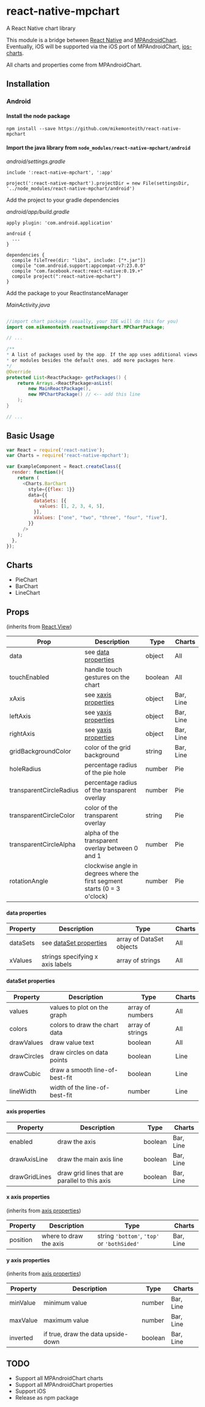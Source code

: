 # react-native-mpchart

A React Native chart library

This module is a bridge between [React Native](https://facebook.github.io/react-native/) and [MPAndroidChart](https://github.com/PhilJay/MPAndroidChart). Eventually, iOS will be supported via the iOS port of MPAndroidChart, [ios-charts](https://github.com/danielgindi/ios-charts).

All charts and properties come from MPAndroidChart.

## Installation

### Android

#### Install the node package

`npm install --save https://github.com/mikemonteith/react-native-mpchart`

#### Import the java library from `node_modules/react-native-mpchart/android`

*android/settings.gradle*
```
include ':react-native-mpchart', ':app'

project(':react-native-mpchart').projectDir = new File(settingsDir, '../node_modules/react-native-mpchart/android')
```

Add the project to your gradle dependencies

*android/app/build.gradle*
```
apply plugin: 'com.android.application'

android {
  ...
}

dependencies {
  compile fileTree(dir: "libs", include: ["*.jar"])
  compile "com.android.support:appcompat-v7:23.0.0"
  compile "com.facebook.react:react-native:0.19.+"
  compile project(":react-native-mpchart")
}

```

Add the package to your ReactInstanceManager

*MainActivity.java*
```java

//import chart package (usually, your IDE will do this for you)
import com.mikemonteith.reactnativempchart.MPChartPackage;

// ...

/**
* A list of packages used by the app. If the app uses additional views
* or modules besides the default ones, add more packages here.
*/
@Override
protected List<ReactPackage> getPackages() {
	return Arrays.<ReactPackage>asList(
		new MainReactPackage(),
		new MPChartPackage() // <-- add this line
	);
}

// ...
```

## Basic Usage

```js
var React = require('react-native');
var Charts = require('react-native-mpchart');

var ExampleComponent = React.createClass({
  render: function(){
    return (
      <Charts.BarChart
        style={{flex: 1}}
        data={{
          dataSets: [{
            values: [1, 2, 3, 4, 5],
          }],
          xValues: ["one", "two", "three", "four", "five"],
        }}
      />
    );
  },
});
```

## Charts

* PieChart
* BarChart
* LineChart

## Props
(inherits from [React.View](https://facebook.github.io/react-native/docs/view.html#props))

| Prop | Description | Type | Charts |
|------|-------------|------|--------|
| data | see [data properties](#data-properties) | object | All
| touchEnabled | handle touch gestures on the chart | boolean | All
| xAxis | see [xaxis properties](#x-axis-properties) | object | Bar, Line
| leftAxis | see [yaxis properties](#y-axis-properties) | object | Bar, Line
| rightAxis | see [yaxis properties](#y-axis-properties) | object | Bar, Line
| gridBackgroundColor | color of the grid background | string | Bar, Line
| holeRadius | percentage radius of the pie hole | number | Pie
| transparentCircleRadius | percentage radius of the transparent overlay | number | Pie
| transparentCircleColor | color of the transparent overlay | string | Pie
| transparentCircleAlpha | alpha of the transparent overlay between 0 and 1 | number | Pie
| rotationAngle | clockwise angle in degrees where the first segment starts (0 = 3 o'clock) | number | Pie


#### data properties

| Property | Description | Type | Charts |
|----------|-------------|------|--------|
| dataSets | see [dataSet properties](#dataSet-properties) | array of DataSet objects | All |
| xValues | strings specifying x axis labels | array of strings | All |

#### dataSet properties

| Property | Description | Type | Charts |
|----------|-------------|------|--------|
| values | values to plot on the graph | array of numbers | All
| colors | colors to draw the chart data | array of strings | All
| drawValues | draw value text | boolean | All
| drawCircles | draw circles on data points | boolean | Line
| drawCubic | draw a smooth line-of-best-fit | boolean | Line
| lineWidth | width of the line-of-best-fit | number | Line

#### axis properties

| Property | Description | Type | Charts |
|----------|-------------|------|--------|
| enabled | draw the axis | boolean | Bar, Line |
| drawAxisLine | draw the main axis line | boolean | Bar, Line
| drawGridLines | draw grid lines that are parallel to this axis | boolean | Bar, Line

#### x axis properties
(inherits from [axis properties](#axis-properties))

| Property | Description | Type | Charts |
|----------|-------------|------|--------|
| position | where to draw the axis | string `'bottom'`, `'top'` or `'bothSided'` | Bar, Line

#### y axis properties
(inherits from [axis properties](#axis-properties))

| Property | Description | Type | Charts |
|----------|-------------|------|--------|
| minValue | minimum value | number | Bar, Line
| maxValue | maximum value | number | Bar, Line
| inverted | if true, draw the data upside-down | boolean | Bar, Line


## TODO

* Support all MPAndroidChart charts
* Support all MPAndroidChart properties
* Support iOS
* Release as npm package
